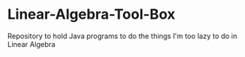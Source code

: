 # Linear-Algebra-Tool-Box
Repository to hold Java programs to do the things I'm too lazy to do in Linear Algebra
